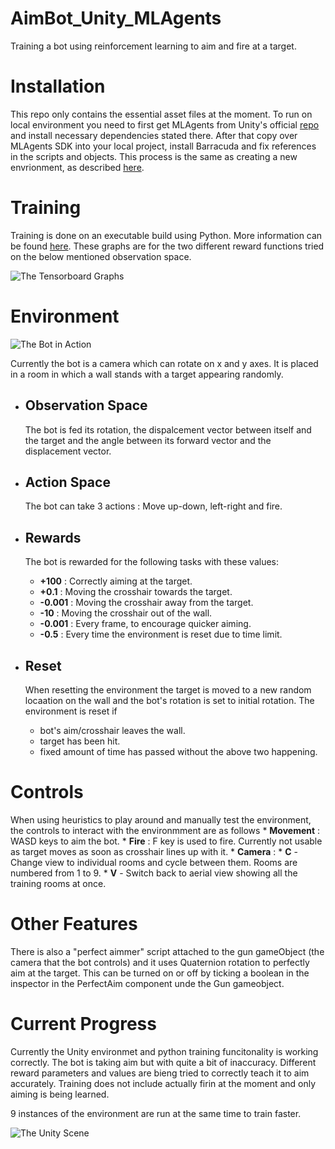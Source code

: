 # AimBot_Unity_MLAgents
Training a bot using reinforcement learning to aim and fire at a target.

# Installation
This repo only contains the essential asset files at the moment. To run on local environment you need to first get MLAgents from Unity's official [repo](https://github.com/Unity-Technologies/ml-agents) and install necessary dependencies stated there. After that copy over MLAgents SDK into your local project, install Barracuda and fix references in the scripts and objects. This process is the same as creating a new envrionment, as described [here](https://github.com/Unity-Technologies/ml-agents/blob/164d1ab98efc620b2e8c18e680e5fc99c19d69f1/docs/Learning-Environment-Create-New.md).

# Training 
Training is done on an executable build using Python. More information can be found [here](https://github.com/Unity-Technologies/ml-agents/blob/164d1ab98efc620b2e8c18e680e5fc99c19d69f1/docs/Training-ML-Agents.md). These graphs are for the two different reward functions tried on the below mentioned observation space.

![](https://github.com/retrogeek46/AimBot_Unity_MLAgents/blob/master/Resources/tensorboard_graph.png "The Tensorboard Graphs")

# Environment
![](https://github.com/retrogeek46/AimBot_Unity_MLAgents/blob/master/Resources/aimbot_in_action.gif "The Bot in Action")

Currently the bot is a camera which can rotate on x and y axes. It is placed in a room in which a wall stands with a target appearing randomly. 

* ## Observation Space
    The bot is fed its rotation, the dispalcement vector between itself and the target and the angle between its forward vector and the displacement vector.

* ## Action Space
    The bot can take 3 actions : Move up-down, left-right and fire.

* ## Rewards
    The bot is rewarded for the following tasks with these values:
    * **+100**  : Correctly aiming at the target.
    * **+0.1**  : Moving the crosshair towards the target.
    * **-0.001**  : Moving the crosshair away from the target.
    * **-10**  : Moving the crosshair out of the wall.
    * **-0.001**  : Every frame, to encourage quicker aiming.
    * **-0.5**  : Every time the environment is reset due to time limit.

* ## Reset
    When resetting the environment the target is moved to a new random locaation on the wall and the bot's rotation is set to initial rotation. 
    The environment is reset if 
    * bot's aim/crosshair leaves the wall.
    * target has been hit.
    * fixed amount of time has passed without the above two happening.
    
# Controls
When using heuristics to play around and manually test the environment, the controls to interact with the environmment are as follows
    * **Movement**  : WASD keys to aim the bot.
    * **Fire**  : F key is used to fire. Currently not usable as target moves as soon as crosshair lines up with it. 
    * **Camera**  :
        * **C**  - Change view to individual rooms and cycle between them. Rooms are numbered from 1 to 9.
        * **V**  - Switch back to aerial view showing all the training rooms at once.

# Other Features
There is also a "perfect aimmer" script attached to the gun gameObject (the camera that the bot controls) and it uses Quaternion rotation to perfectly aim at the target. This can be turned on or off by ticking a boolean in the inspector in the PerfectAim component unde the Gun gameobject.

# Current Progress
Currently the Unity environmet and python training funcitonality is working correctly. The bot is taking aim but with quite a bit of inaccuracy. Different reward parameters and values are bieng tried to correctly teach it to aim accurately. Training does not include actually firin at the moment and only aiming is being learned.

9 instances of the environment are run at the same time to train faster.

![](https://github.com/retrogeek46/AimBot_Unity_MLAgents/blob/master/Resources/unity_scene.png "The Unity Scene")
